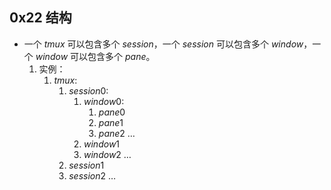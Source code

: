 ## 0x22 结构

- 一个 $tmux$ 可以包含多个 $session$，一个 $session$ 可以包含多个 $window$，一个 $window$ 可以包含多个 $pane$。
    1. 实例：
        1. $tmux$:
            1. $session 0$:
                1. $window 0$:
                    1. $pane 0$
                    2. $pane 1$
                    3. $pane 2$
                    $\dots$
                2. $window 1$
                3. $window 2$
                $\dots$
            2. $session 1$
            3. $session 2$
            $\dots$